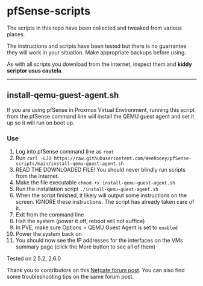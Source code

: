 # pfSense-scripts

The scripts in this repo have been collected and tweaked from various places. 

The instructions and scripts have been tested but there is no guarrantee they will work in your situation. Make appropriate backups before using. 

As with all scripts you download from the internet, inspect them and **kiddy scriptor usus cautela**. 


---

## install-qemu-guest-agent.sh

If you are using pfSense in Proxmox Virtual Environment, running this script from the pfSense command line will install the QEMU guest agent and set it up so it will run on boot up.

### Use

1. Log into pfSense command line as `root`
2. Run `curl -LJO https://raw.githubusercontent.com/Weehooey/pfSense-scripts/main/install-qemu-guest-agent.sh`
3. READ THE DOWNLOADED FILE! You should never blindly run scripts from the internet.
4. Make the file executable `chmod +x install-qemu-guest-agent.sh`
5. Run the installation script `./install-qemu-guest-agent.sh`
6. When the script finished, it likely will output some instructions on the screen. IGNORE these instructions. The script has already taken care of it. 
7. Exit from the command line
8. Halt the system (power it off, reboot will not suffice)
9. In PVE, make sure Options > QEMU Guest Agent is set to `enabled`
10. Power the system back on
11. You should now see the IP addresses for the interfaces on the VMs summary page (click the More button to see all of them)

Tested on 2.5.2, 2.6.0

Thank you to contributors on this [Netgate forum post](https://forum.netgate.com/topic/162083/pfsense-vm-on-proxmox-qemu-agent-installation). You can also find some troubleshooting tips on the same forum post. 

